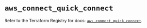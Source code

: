# `aws_connect_quick_connect`

Refer to the Terraform Registry for docs: [`aws_connect_quick_connect`](https://registry.terraform.io/providers/hashicorp/aws/6.0.0/docs/resources/connect_quick_connect).
